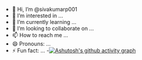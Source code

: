 - 👋 Hi, I’m @sivakumarp001
- 👀 I’m interested in ...
- 🌱 I’m currently learning ...
- 💞️ I’m looking to collaborate on ...
- 📫 How to reach me ...
- 😄 Pronouns: ...
- ⚡ Fun fact: ...
-[![Ashutosh's github activity graph](https://github-readme-activity-graph.vercel.app/graph?username=sivakumarp001&bg_color=1b181a&color=a0f109&line=3bff05&point=fd0808&area=true&hide_border=true)](https://github.com/ashutosh00710/github-readme-activity-graph)
<!---
sivakumarp001/sivakumarp001 is a ✨ special ✨ repository because its `README.md` (this file) appears on your GitHub profile.
You can click the Preview link to take a look at your changes.
--->
